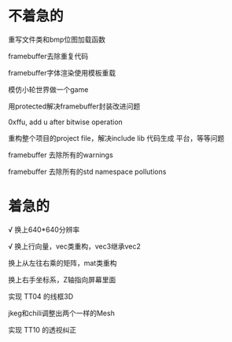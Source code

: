 # 不着急的

重写文件类和bmp位图加载函数

framebuffer去除重复代码

framebuffer字体渲染使用模板重载

模仿小轮世界做一个game

用protected解决framebuffer封装改进问题

0xffu, add u after bitwise operation

重构整个项目的project file，解决include lib 代码生成 平台，等等问题

framebuffer 去除所有的warnings

framebuffer 去除所有的std namespace pollutions

# 着急的

√ 换上640*640分辨率

√ 换上行向量，vec类重构，vec3继承vec2

换上从左往右乘的矩阵，mat类重构

换上右手坐标系，Z轴指向屏幕里面

实现 TT04 的线框3D

jkeg和chili调整出两个一样的Mesh

实现 TT10 的透视纠正

